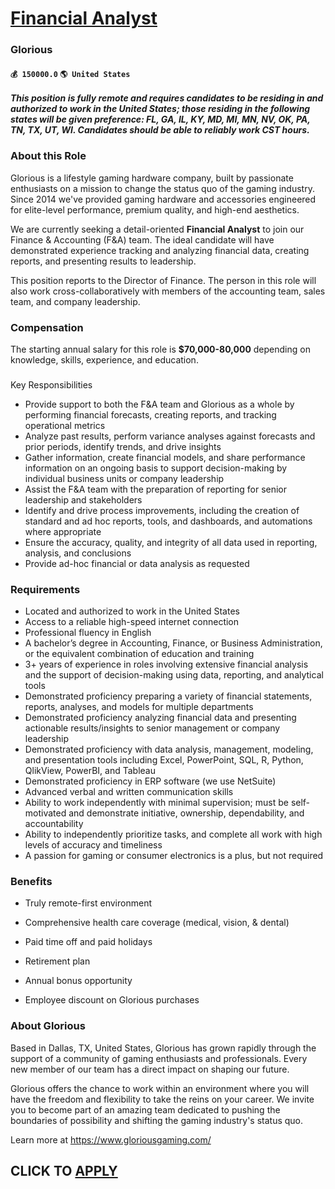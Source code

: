 # [Financial Analyst](https://www.remotewlb.com/apply/financial-analyst-65405)  
### Glorious  
#### `💰 150000.0` `🌎 United States`  

_**This position is fully remote and requires candidates to be residing in and authorized to work in the United States; those residing in the following states will be given preference: FL, GA, IL, KY, MD, MI, MN, NV, OK, PA, TN, TX, UT, WI. Candidates should be able to reliably work CST hours.**_

### About this Role

Glorious is a lifestyle gaming hardware company, built by passionate enthusiasts on a mission to change the status quo of the gaming industry. Since 2014 we've provided gaming hardware and accessories engineered for elite-level performance, premium quality, and high-end aesthetics.

We are currently seeking a detail-oriented **Financial Analyst** to join our Finance & Accounting (F&A) team. The ideal candidate will have demonstrated experience tracking and analyzing financial data, creating reports, and presenting results to leadership.

This position reports to the Director of Finance. The person in this role will also work cross-collaboratively with members of the accounting team, sales team, and company leadership.

### Compensation

The starting annual salary for this role is **$70,000-80,000** depending on knowledge, skills, experience, and education.

###  
Key Responsibilities

  * Provide support to both the F&A team and Glorious as a whole by performing financial forecasts, creating reports, and tracking operational metrics
  * Analyze past results, perform variance analyses against forecasts and prior periods, identify trends, and drive insights
  * Gather information, create financial models, and share performance information on an ongoing basis to support decision-making by individual business units or company leadership
  * Assist the F&A team with the preparation of reporting for senior leadership and stakeholders
  * Identify and drive process improvements, including the creation of standard and ad hoc reports, tools, and dashboards, and automations where appropriate
  * Ensure the accuracy, quality, and integrity of all data used in reporting, analysis, and conclusions
  * Provide ad-hoc financial or data analysis as requested

### Requirements

  * Located and authorized to work in the United States
  * Access to a reliable high-speed internet connection
  * Professional fluency in English
  * A bachelor’s degree in Accounting, Finance, or Business Administration, or the equivalent combination of education and training
  * 3+ years of experience in roles involving extensive financial analysis and the support of decision-making using data, reporting, and analytical tools
  * Demonstrated proficiency preparing a variety of financial statements, reports, analyses, and models for multiple departments
  * Demonstrated proficiency analyzing financial data and presenting actionable results/insights to senior management or company leadership
  * Demonstrated proficiency with data analysis, management, modeling, and presentation tools including Excel, PowerPoint, SQL, R, Python, QlikView, PowerBI, and Tableau
  * Demonstrated proficiency in ERP software (we use NetSuite)
  * Advanced verbal and written communication skills
  * Ability to work independently with minimal supervision; must be self-motivated and demonstrate initiative, ownership, dependability, and accountability
  * Ability to independently prioritize tasks, and complete all work with high levels of accuracy and timeliness
  * A passion for gaming or consumer electronics is a plus, but not required

### Benefits

  * Truly remote-first environment

  * Comprehensive health care coverage (medical, vision, & dental)
  * Paid time off and paid holidays
  * Retirement plan
  * Annual bonus opportunity
  * Employee discount on Glorious purchases

### About Glorious

Based in Dallas, TX, United States, Glorious has grown rapidly through the support of a community of gaming enthusiasts and professionals. Every new member of our team has a direct impact on shaping our future.

Glorious offers the chance to work within an environment where you will have the freedom and flexibility to take the reins on your career. We invite you to become part of an amazing team dedicated to pushing the boundaries of possibility and shifting the gaming industry's status quo.

Learn more at https://www.gloriousgaming.com/

  
## CLICK TO [APPLY](https://www.remotewlb.com/apply/financial-analyst-65405)

